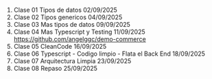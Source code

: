 01. Clase 01 Tipos de datos 02/09/2025
02. Clase 02 Tipos genericos 04/09/2025
03. Clase 03 Mas tipos de datos 09/09/2025
04. Clase 04 Mas Typescript y Testing 11/09/2025 https://github.com/angelggc/demo-commerce
05. Clase 05 CleanCode 16/09/2025
06. Clase 06 Typescript - Codigo limpio - Flata el Back End 18/09/2025
07. Clase 07 Arquitectura Limpia 23/09/2025
08. Clase 08 Repaso 25/09/2025
